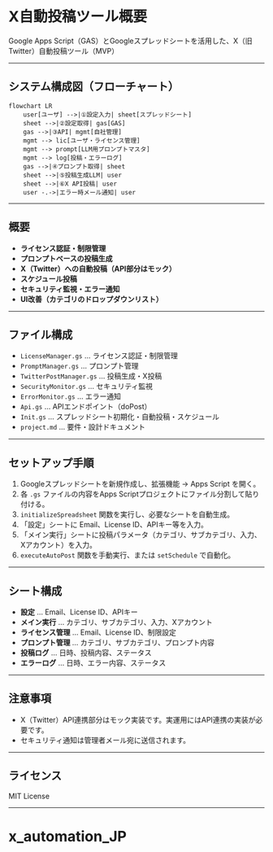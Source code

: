 # X自動投稿ツール概要

Google Apps Script（GAS）とGoogleスプレッドシートを活用した、X（旧Twitter）自動投稿ツール（MVP）

---

## システム構成図（フローチャート）

```mermaid
flowchart LR
    user[ユーザ] -->|①設定入力| sheet[スプレッドシート]
    sheet -->|②設定取得| gas[GAS]
    gas -->|③API| mgmt[自社管理]
    mgmt --> lic[ユーザ・ライセンス管理]
    mgmt --> prompt[LLM用プロンプトマスタ]
    mgmt --> log[投稿・エラーログ]
    gas -->|④プロンプト取得| sheet
    sheet -->|⑤投稿生成LLM| user
    sheet -->|⑥X API投稿| user
    user -.->|エラー時メール通知| user
```

---

## 概要
- **ライセンス認証・制限管理**
- **プロンプトベースの投稿生成**
- **X（Twitter）への自動投稿（API部分はモック）**
- **スケジュール投稿**
- **セキュリティ監視・エラー通知**
- **UI改善（カテゴリのドロップダウンリスト）**

---

## ファイル構成
- `LicenseManager.gs` … ライセンス認証・制限管理
- `PromptManager.gs` … プロンプト管理
- `TwitterPostManager.gs` … 投稿生成・X投稿
- `SecurityMonitor.gs` … セキュリティ監視
- `ErrorMonitor.gs` … エラー通知
- `Api.gs` … APIエンドポイント（doPost）
- `Init.gs` … スプレッドシート初期化・自動投稿・スケジュール
- `project.md` … 要件・設計ドキュメント

---

## セットアップ手順
1. Googleスプレッドシートを新規作成し、拡張機能 → Apps Script を開く。
2. 各 `.gs` ファイルの内容をApps Scriptプロジェクトにファイル分割して貼り付ける。
3. `initializeSpreadsheet` 関数を実行し、必要なシートを自動生成。
4. 「設定」シートに Email、License ID、APIキー等を入力。
5. 「メイン実行」シートに投稿パラメータ（カテゴリ、サブカテゴリ、入力、Xアカウント）を入力。
6. `executeAutoPost` 関数を手動実行、または `setSchedule` で自動化。

---

## シート構成
- **設定** … Email、License ID、APIキー
- **メイン実行** … カテゴリ、サブカテゴリ、入力、Xアカウント
- **ライセンス管理** … Email、License ID、制限設定
- **プロンプト管理** … カテゴリ、サブカテゴリ、プロンプト内容
- **投稿ログ** … 日時、投稿内容、ステータス
- **エラーログ** … 日時、エラー内容、ステータス

---

## 注意事項
- X（Twitter）API連携部分はモック実装です。実運用にはAPI連携の実装が必要です。
- セキュリティ通知は管理者メール宛に送信されます。

---

## ライセンス
MIT License

---

# x_automation_JP
